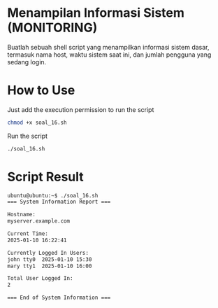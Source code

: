 # Menampilan Informasi Sistem (MONITORING)
 Buatlah sebuah shell script yang menampilkan informasi sistem dasar, termasuk nama host, waktu sistem saat ini, dan jumlah pengguna yang sedang login.
# How to Use
Just add the execution permission to run the script 
```bash
chmod +x soal_16.sh
```
Run the script  
```bash
./soal_16.sh 
```
# Script Result

```bash
ubuntu@ubuntu:~$ ./soal_16.sh
=== System Information Report ===

Hostname:
myserver.example.com

Current Time:
2025-01-10 16:22:41

Currently Logged In Users:
john tty0  2025-01-10 15:30
mary tty1  2025-01-10 16:00

Total User Logged In:
2

=== End of System Information ===
```
